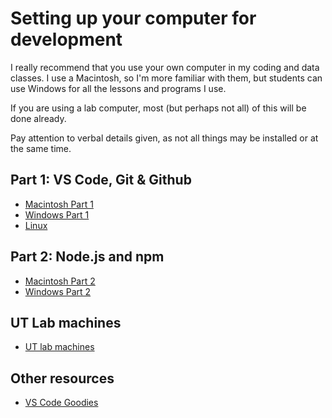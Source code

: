 # Setting up your computer for development

I really recommend that you use your own computer in my coding and data classes. I use a Macintosh, so I'm more familiar with them, but students can use Windows for all the lessons and programs I use.

If you are using a lab computer, most (but perhaps not all) of this will be done already.

Pay attention to verbal details given, as not all things may be installed or at the same time.

## Part 1: VS Code, Git & Github

- [Macintosh Part 1](macintosh-01.md)
- [Windows Part 1](windows-01.md)
- [Linux](https://giphy.com/gifs/lol-laughing-muttley-3oEjHAUOqG3lSS0f1C)

## Part 2: Node.js and npm

- [Macintosh Part 2](macinstosh-02.md)
- [Windows Part 2](windows-02.md)

## UT Lab machines

- [UT lab machines](ut-lab.md)

## Other resources

- [VS Code Goodies](vscode-goodies.md)

